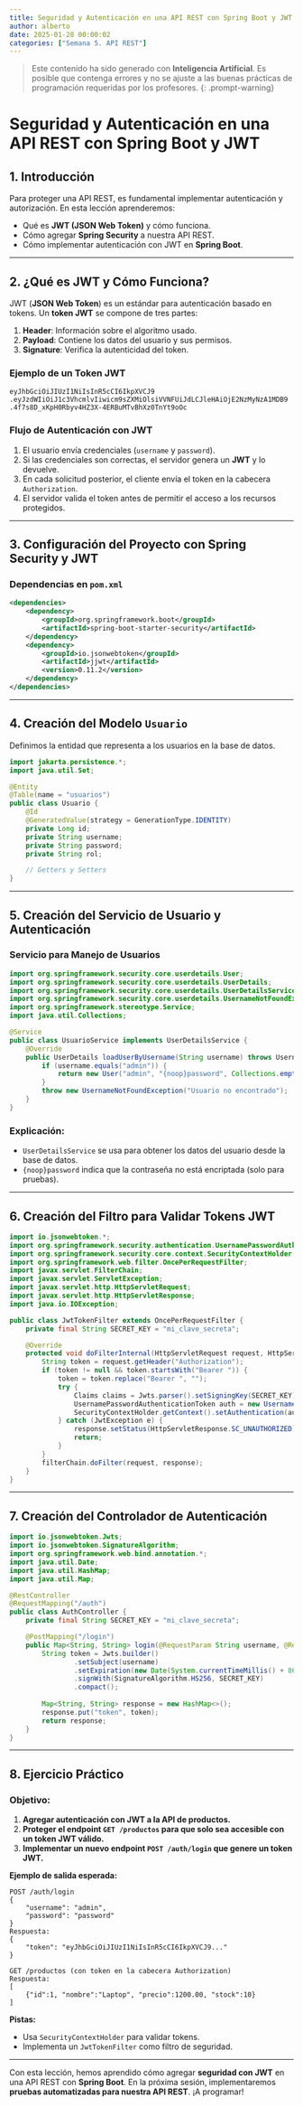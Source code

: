 ```yaml
---
title: Seguridad y Autenticación en una API REST con Spring Boot y JWT
author: alberto
date: 2025-01-28 00:00:02
categories: ["Semana 5. API REST"]
---
```


> Este contenido ha sido generado con **Inteligencia Artificial**. Es posible que contenga errores y no se ajuste a las
> buenas prácticas de programación requeridas por los profesores.
{: .prompt-warning}

# Seguridad y Autenticación en una API REST con Spring Boot y JWT

## 1. Introducción

Para proteger una API REST, es fundamental implementar autenticación y autorización. En esta lección aprenderemos:
- Qué es **JWT (JSON Web Token)** y cómo funciona.
- Cómo agregar **Spring Security** a nuestra API REST.
- Cómo implementar autenticación con JWT en **Spring Boot**.

---

## 2. ¿Qué es JWT y Cómo Funciona?

JWT (**JSON Web Token**) es un estándar para autenticación basado en tokens. Un **token JWT** se compone de tres partes:
1. **Header**: Información sobre el algoritmo usado.
2. **Payload**: Contiene los datos del usuario y sus permisos.
3. **Signature**: Verifica la autenticidad del token.

### **Ejemplo de un Token JWT**
```
eyJhbGciOiJIUzI1NiIsInR5cCI6IkpXVCJ9
.eyJzdWIiOiJ1c3VhcmlvIiwicm9sZXMiOlsiVVNFUiJdLCJleHAiOjE2NzMyNzA1MDB9
.4f7s8D_xKpH0Rbyv4HZ3X-4ERBuMTvBhXz0TnYt9oOc
```

### **Flujo de Autenticación con JWT**
1. El usuario envía credenciales (`username` y `password`).
2. Si las credenciales son correctas, el servidor genera un **JWT** y lo devuelve.
3. En cada solicitud posterior, el cliente envía el token en la cabecera `Authorization`.
4. El servidor valida el token antes de permitir el acceso a los recursos protegidos.

---

## 3. Configuración del Proyecto con Spring Security y JWT

### **Dependencias en `pom.xml`**

```xml
<dependencies>
    <dependency>
        <groupId>org.springframework.boot</groupId>
        <artifactId>spring-boot-starter-security</artifactId>
    </dependency>
    <dependency>
        <groupId>io.jsonwebtoken</groupId>
        <artifactId>jjwt</artifactId>
        <version>0.11.2</version>
    </dependency>
</dependencies>
```

---

## 4. Creación del Modelo `Usuario`

Definimos la entidad que representa a los usuarios en la base de datos.

```java
import jakarta.persistence.*;
import java.util.Set;

@Entity
@Table(name = "usuarios")
public class Usuario {
    @Id
    @GeneratedValue(strategy = GenerationType.IDENTITY)
    private Long id;
    private String username;
    private String password;
    private String rol;

    // Getters y Setters
}
```

---

## 5. Creación del Servicio de Usuario y Autenticación

### **Servicio para Manejo de Usuarios**
```java
import org.springframework.security.core.userdetails.User;
import org.springframework.security.core.userdetails.UserDetails;
import org.springframework.security.core.userdetails.UserDetailsService;
import org.springframework.security.core.userdetails.UsernameNotFoundException;
import org.springframework.stereotype.Service;
import java.util.Collections;

@Service
public class UsuarioService implements UserDetailsService {
    @Override
    public UserDetails loadUserByUsername(String username) throws UsernameNotFoundException {
        if (username.equals("admin")) {
            return new User("admin", "{noop}password", Collections.emptyList());
        }
        throw new UsernameNotFoundException("Usuario no encontrado");
    }
}
```

### **Explicación:**
- `UserDetailsService` se usa para obtener los datos del usuario desde la base de datos.
- `{noop}password` indica que la contraseña no está encriptada (solo para pruebas).

---

## 6. Creación del Filtro para Validar Tokens JWT

```java
import io.jsonwebtoken.*;
import org.springframework.security.authentication.UsernamePasswordAuthenticationToken;
import org.springframework.security.core.context.SecurityContextHolder;
import org.springframework.web.filter.OncePerRequestFilter;
import javax.servlet.FilterChain;
import javax.servlet.ServletException;
import javax.servlet.http.HttpServletRequest;
import javax.servlet.http.HttpServletResponse;
import java.io.IOException;

public class JwtTokenFilter extends OncePerRequestFilter {
    private final String SECRET_KEY = "mi_clave_secreta";

    @Override
    protected void doFilterInternal(HttpServletRequest request, HttpServletResponse response, FilterChain filterChain) throws ServletException, IOException {
        String token = request.getHeader("Authorization");
        if (token != null && token.startsWith("Bearer ")) {
            token = token.replace("Bearer ", "");
            try {
                Claims claims = Jwts.parser().setSigningKey(SECRET_KEY).parseClaimsJws(token).getBody();
                UsernamePasswordAuthenticationToken auth = new UsernamePasswordAuthenticationToken(claims.getSubject(), null, Collections.emptyList());
                SecurityContextHolder.getContext().setAuthentication(auth);
            } catch (JwtException e) {
                response.setStatus(HttpServletResponse.SC_UNAUTHORIZED);
                return;
            }
        }
        filterChain.doFilter(request, response);
    }
}
```

---

## 7. Creación del Controlador de Autenticación

```java
import io.jsonwebtoken.Jwts;
import io.jsonwebtoken.SignatureAlgorithm;
import org.springframework.web.bind.annotation.*;
import java.util.Date;
import java.util.HashMap;
import java.util.Map;

@RestController
@RequestMapping("/auth")
public class AuthController {
    private final String SECRET_KEY = "mi_clave_secreta";

    @PostMapping("/login")
    public Map<String, String> login(@RequestParam String username, @RequestParam String password) {
        String token = Jwts.builder()
                .setSubject(username)
                .setExpiration(new Date(System.currentTimeMillis() + 86400000))
                .signWith(SignatureAlgorithm.HS256, SECRET_KEY)
                .compact();
        
        Map<String, String> response = new HashMap<>();
        response.put("token", token);
        return response;
    }
}
```

---

## 8. **Ejercicio Práctico**

### **Objetivo:**
1. **Agregar autenticación con JWT a la API de productos.**
2. **Proteger el endpoint `GET /productos` para que solo sea accesible con un token JWT válido.**
3. **Implementar un nuevo endpoint `POST /auth/login` que genere un token JWT.**

**Ejemplo de salida esperada:**
```
POST /auth/login
{
    "username": "admin",
    "password": "password"
}
Respuesta:
{
    "token": "eyJhbGciOiJIUzI1NiIsInR5cCI6IkpXVCJ9..."
}

GET /productos (con token en la cabecera Authorization)
Respuesta:
[
    {"id":1, "nombre":"Laptop", "precio":1200.00, "stock":10}
]
```

**Pistas:**
- Usa `SecurityContextHolder` para validar tokens.
- Implementa un `JwtTokenFilter` como filtro de seguridad.

---

Con esta lección, hemos aprendido cómo agregar **seguridad con JWT** en una API REST con **Spring Boot**. En la próxima sesión, implementaremos **pruebas automatizadas para nuestra API REST**. ¡A programar!
